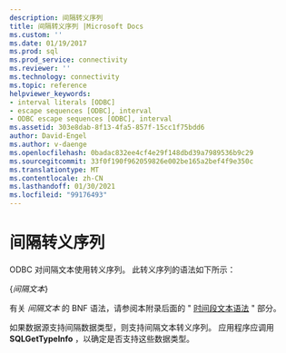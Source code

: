 ```yaml
---
description: 间隔转义序列
title: 间隔转义序列 |Microsoft Docs
ms.custom: ''
ms.date: 01/19/2017
ms.prod: sql
ms.prod_service: connectivity
ms.reviewer: ''
ms.technology: connectivity
ms.topic: reference
helpviewer_keywords:
- interval literals [ODBC]
- escape sequences [ODBC], interval
- ODBC escape sequences [ODBC], interval
ms.assetid: 303e8dab-8f13-4fa5-857f-15cc1f75bdd6
author: David-Engel
ms.author: v-daenge
ms.openlocfilehash: 0badac832ee4cf4e29f148dbd39a7989536b9c29
ms.sourcegitcommit: 33f0f190f962059826e002be165a2bef4f9e350c
ms.translationtype: MT
ms.contentlocale: zh-CN
ms.lasthandoff: 01/30/2021
ms.locfileid: "99176493"
---
```

# <a name="interval-escape-sequences"></a>间隔转义序列
ODBC 对间隔文本使用转义序列。 此转义序列的语法如下所示：  
  
 {*间隔文本*}  
  
 有关 *间隔文本* 的 BNF 语法，请参阅本附录后面的 " [时间段文本语法](../../../odbc/reference/appendixes/interval-literal-syntax.md) " 部分。  
  
 如果数据源支持间隔数据类型，则支持间隔文本转义序列。 应用程序应调用 **SQLGetTypeInfo** ，以确定是否支持这些数据类型。
